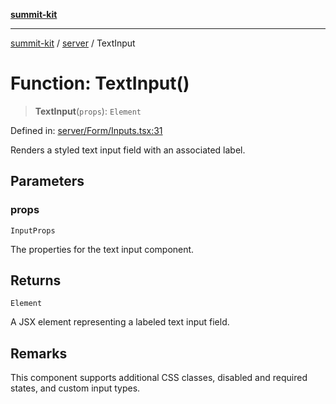 [**summit-kit**](../../README.md)

***

[summit-kit](../../modules.md) / [server](../README.md) / TextInput

# Function: TextInput()

> **TextInput**(`props`): `Element`

Defined in: [server/Form/Inputs.tsx:31](https://github.com/andrewgremlich/summit-kit/blob/d3a8005298067da321a6d201141a869090a11e76/src/react/server/Form/Inputs.tsx#L31)

Renders a styled text input field with an associated label.

## Parameters

### props

`InputProps`

The properties for the text input component.

## Returns

`Element`

A JSX element representing a labeled text input field.

## Remarks

This component supports additional CSS classes, disabled and required states, and custom input types.

